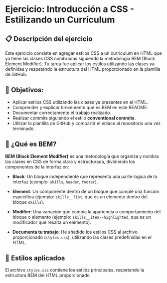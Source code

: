 # Ejercicio: Introducción a CSS - Estilizando un Currículum

## 📋 Descripción del ejercicio
Este ejercicio consiste en agregar estilos CSS a un currículum en HTML que ya tiene las clases CSS nombradas siguiendo la metodología BEM (Block Element Modifier). Tu tarea fue aplicar los estilos utilizando las clases ya definidas y respetando la estructura del HTML proporcionado en la plantilla de GitHub.

## 🎯 Objetivos:
- Aplicar estilos CSS utilizando las clases ya presentes en el HTML.
- Comprender y explicar brevemente qué es BEM en este README.
- Documentar correctamente el trabajo realizado.
- Realizar commits siguiendo el estilo **conventional commits**.
- Utilizar la plantilla de GitHub y compartir el enlace al repositorio una vez terminado.

## 📘 ¿Qué es BEM?
**BEM (Block Element Modifier)** es una metodología que organiza y nombra las clases en CSS de forma clara y estructurada, dividiendo los componentes de la interfaz en:

- **Block**: Un bloque independiente que representa una parte lógica de la interfaz (ejemplo: `skills`, `header`, `footer`).
- **Element**: Un componente dentro de un bloque que cumple una función específica (ejemplo: `skills__list`, que es un elemento dentro del bloque `skills`).
- **Modifier**: Una variación que cambia la apariencia o comportamiento del bloque o elemento (ejemplo: `skills__item--highlighted`, que es un modificador que resalta un elemento).


- **Documenta tu trabajo**:
He añadido los estilos CSS al archivo proporcionado (`styles.css`), utilizando las clases predefinidas en el HTML.

## 📝 Estilos aplicados
El archivo `styles.css` contiene los estilos principales, respetando la estructura BEM del HTML proporcionado

